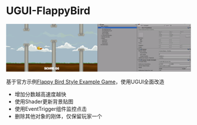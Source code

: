UGUI-FlappyBird
====================

![screenshot](/Screenshot.png)

基于官方示例[Flappy Bird Style Example Game](https://www.assetstore.unity3d.com/#!/content/80330)，使用UGUI全面改造

* 增加分数越高速度越快
* 使用Shader更新背景贴图
* 使用EventTrigger组件监控点击
* 删除其他对象的刚体，仅保留玩家一个
